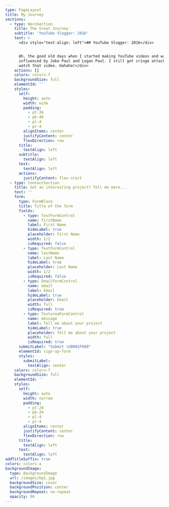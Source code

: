 ```yaml
---
type: PageLayout
title: My Journey
sections:
  - type: HeroSection
    title: The Great Journey
    subtitle: 'YouTube Vlogger: 2016'
    text: >
      <div style="text-align: left">## YouTube Vlogger: 2016</div>


      Ah, the good old days when I started making YouTube videos and was
      influenced by Jake Paul and Logan Paul. I still get cringe attacks if I
      watch that video. Hahaha!</div>
    actions: []
    colors: colors-f
    backgroundSize: full
    elementId: ''
    styles:
      self:
        height: auto
        width: wide
        padding:
          - pt-36
          - pb-48
          - pl-4
          - pr-4
        alignItems: center
        justifyContent: center
        flexDirection: row
      title:
        textAlign: left
      subtitle:
        textAlign: left
      text:
        textAlign: left
      actions:
        justifyContent: flex-start
  - type: ContactSection
    title: Got an interesting project? Tell me more...
    text: ''
    form:
      type: FormBlock
      title: Title of the form
      fields:
        - type: TextFormControl
          name: firstName
          label: First Name
          hideLabel: true
          placeholder: First Name
          width: 1/2
          isRequired: false
        - type: TextFormControl
          name: lastName
          label: Last Name
          hideLabel: true
          placeholder: Last Name
          width: 1/2
          isRequired: false
        - type: EmailFormControl
          name: email
          label: Email
          hideLabel: true
          placeholder: Email
          width: full
          isRequired: true
        - type: TextareaFormControl
          name: message
          label: Tell me about your project
          hideLabel: true
          placeholder: Tell me about your project
          width: full
          isRequired: true
      submitLabel: "Submit \U0001F680"
      elementId: sign-up-form
      styles:
        submitLabel:
          textAlign: center
    colors: colors-f
    backgroundSize: full
    elementId: ''
    styles:
      self:
        height: auto
        width: narrow
        padding:
          - pt-24
          - pb-24
          - pl-4
          - pr-4
        alignItems: center
        justifyContent: center
        flexDirection: row
      title:
        textAlign: left
      text:
        textAlign: left
addTitleSuffix: true
colors: colors-a
backgroundImage:
  type: BackgroundImage
  url: /images/bg1.jpg
  backgroundSize: cover
  backgroundPosition: center
  backgroundRepeat: no-repeat
  opacity: 80
---
```

